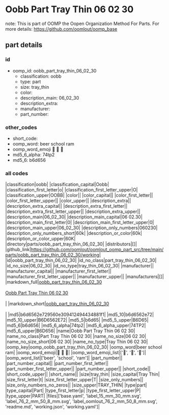 # Oobb Part Tray Thin 06 02 30  

note: This is part of OOMP the Oopen Organization Method For Parts. For more details: https://github.com/oomlout/oomp_base

##  part details





### id
* oomp_id: oobb_part_tray_thin_06_02_30
  * classification: oobb
  * type: part
  * size: tray_thin
  * color: 
  * description_main: 06_02_30
  * description_extra: 
  * manufacturer: 
  * part_number: 

### other_codes
* short_code: 
* oomp_word: beer school ram
* oomp_word_emoji :beer: :school: :ram:
* md5_6_alpha: 74tp2
* md5_6: b6d656

### all codes 
|classification|oobb|
|classification_capital|Oobb|
|classification_first_letter|o|
|classification_first_letter_upper|O|
|classification_upper|OOBB|
|color||
|color_capital||
|color_first_letter||
|color_first_letter_upper||
|color_upper||
|description_extra||
|description_extra_capital||
|description_extra_first_letter||
|description_extra_first_letter_upper||
|description_extra_upper||
|description_main|06_02_30|
|description_main_capital|06 02.30|
|description_main_first_letter|0|
|description_main_first_letter_upper|0|
|description_main_upper|06_02_30|
|description_only_numbers|060230|
|description_only_numbers_short|60k|
|description_or_color|60k|
|description_or_color_upper|60K|
|directory|parts/oobb_part_tray_thin_06_02_30|
|distributors|[]|
|github_link|https://github.com/oomlout/oomlout_oomp_part_src/tree/main/parts/oobb_part_tray_thin_06_02_30/working|
|id|oobb_part_tray_thin_06_02_30|
|id_no_class|part_tray_thin_06_02_30|
|id_no_size|06_02_30|
|id_no_type|tray_thin_06_02_30|
|manufacturer||
|manufacturer_capital||
|manufacturer_first_letter||
|manufacturer_first_letter_upper||
|manufacturer_upper||
|manufacturers|[]|
|markdown_full|[oobb_part_tray_thin_06_02_30](https://github.com/oomlout/oomlout_oomp_part_src/tree/main/parts/oobb_part_tray_thin_06_02_30/working)<br>[](https://github.com/oomlout/oomlout_oomp_part_src/tree/main/parts/oobb_part_tray_thin_06_02_30/working)<br>[Oobb Part Tray Thin 06 02 30](https://github.com/oomlout/oomlout_oomp_part_src/tree/main/parts/oobb_part_tray_thin_06_02_30/working)<br><br>|
|markdown_short|[oobb_part_tray_thin_06_02_30](https://github.com/oomlout/oomlout_oomp_part_src/tree/main/parts/oobb_part_tray_thin_06_02_30/working)<br><br>|
|md5|b6d6562e729560e309412494434881f1|
|md5_10|b6d6562e72|
|md5_10_upper|B6D6562E72|
|md5_5|b6d65|
|md5_5_upper|B6D65|
|md5_6|b6d656|
|md5_6_alpha|74tp2|
|md5_6_alpha_upper|74TP2|
|md5_6_upper|B6D656|
|name|Oobb Part Tray Thin 06 02 30|
|name_no_class|Part Tray Thin 06 02 30|
|name_no_size|06 02 30|
|name_no_size_short|06 02 30|
|name_no_type|Tray Thin 06 02 30|
|oomp_key|oomp_oobb_part_tray_thin_06_02_30|
|oomp_word|beer school ram|
|oomp_word_emoji|:beer: :school: :ram:|
|oomp_word_emoji_list|[':beer:', ':school:', ':ram:']|
|oomp_word_list|['beer', 'school', 'ram']|
|part_number||
|part_number_capital||
|part_number_first_letter||
|part_number_first_letter_upper||
|part_number_upper||
|short_code||
|short_code_upper||
|short_name||
|size|tray_thin|
|size_capital|Tray Thin|
|size_first_letter|t|
|size_first_letter_upper|T|
|size_only_numbers||
|size_only_numbers_no_zeros||
|size_upper|TRAY_THIN|
|type|part|
|type_capital|Part|
|type_first_letter|p|
|type_first_letter_upper|P|
|type_upper|PART|
|files|['base.yaml', 'label_15_mm_30_mm.svg', 'label_76_2_mm_50_8_mm.svg', 'label_oomlout_76_2_mm_50_8_mm.svg', 'readme.md', 'working.json', 'working.yaml']|
